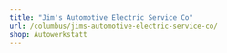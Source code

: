 ```yaml
---
title: "Jim's Automotive Electric Service Co"
url: /columbus/jims-automotive-electric-service-co/
shop: Autowerkstatt
---
```

